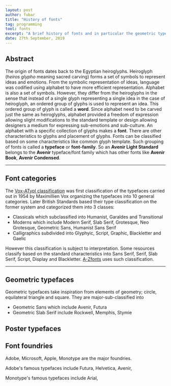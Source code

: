 ```yaml
---
layout: post
author: fubar
title: "History of fonts"
tag: programming
tool: fonts
excerpt: "A brief history of fonts and in particular the geometric typefaces."
date: 27th September, 2019
---
```


## Abstract

The origin of fonts dates back to the Egyptian heiroglyphs. Heiroglyph (*heiros glypho* meaning sacred carving) forms a set of symbols to represent ideas and emotions. From the symbolic representation of ideas, language was codified using alphabet to have more efficient representation. Alphabet is also a set of symbols. However, they differ from the heiroglyphs in the sense that instead of a single glyph representing a single idea in the case of heiroglyph, an ordered group of glyphs is used to represent an idea. This ordered group of glyph is called a **word**. Since alphabet need to be carved just the same as heiroglyphs, alphabet provided a freedom of expression allowing slight modifications to the standard template or design allowing designers a medium for expressing sub-emotions and sub-culture. An alphabet with a specific collection of glyphs makes a **font**. There are other characteristics to glyphs and placement of glyphs. Fonts can be classified based on some characteristics like common glyph template. Such grouping of fonts is called a **typeface** or **font-family**. So an **Avenir Light Standard** belongs to the **Avenir** typeface/font family which has other fonts like **Avenir Book**, **Avenir Condensed**.

---

## Font categories

The [Vox-ATypl classification](https://en.wikipedia.org/wiki/Vox-ATypI_classification) was first classification of the typefaces carried out in 1954 by Maximillien Vox organizing the typefaces into 10 general categories. Later British Standards based their type classification on the former system and categorized them into 3 classes:

- Classicals which subclassified into Humanist, Garaldes and Transitional
- Moderns which include Modern Serif, Slab Serif, Grotesque, Neo Grotesque, Geometric Sans, Humanist Sans Serif
- Calligraphics subdivided into Glyphyic, Script, Graphic, Blackletter and Gaelic

However this classification is subject to interpretation. Some resources classify based on the standard characteristics into Sans Serif, Serif, Slab Serif, Script, Display and Blackletter. [A-Zfonts](https://www.azfonts.net/) uses such classification.

---

## Geometric typefaces

Geometric typefaces take inspiration from elements of geometry; circle, equilateral triangle and square. They are major-sub-classified into

- Geometric Sans which include Avenir, Futura
- Geometric Slab Serif include Rockwell, Memphis, Stymie

## Poster typefaces


## Font foundries

Adobe, Microsoft, Apple, Monotype are the major foundries.

Adobe's famous typefaces include Futura, Helvetica, Avenir,

Monotype's famous typefaces include Arial,

